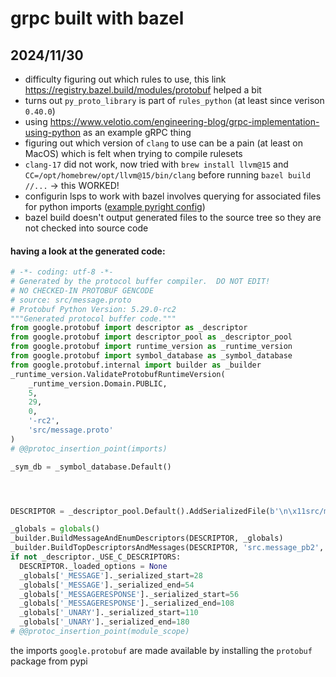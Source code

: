 # grpc built with bazel

## 2024/11/30

- difficulty figuring out which rules to use, this link https://registry.bazel.build/modules/protobuf helped a bit
- turns out `py_proto_library` is part of `rules_python` (at least since verison `0.40.0`)
- using https://www.velotio.com/engineering-blog/grpc-implementation-using-python as an example gRPC thing
- figuring out which version of `clang` to use can be a pain (at least on MacOS) which is felt when trying to compile
rulesets
- `clang-17` did not work, now tried with `brew install llvm@15` and `CC=/opt/homebrew/opt/llvm@15/bin/clang` before
running `bazel build //...` -> this WORKED!
- configurin lsps to work with bazel involves querying for associated files for python imports ([example pyright
config](https://github.com/alexander-born/.cfg/blob/07644649215a15e7cecdef0265142b3ac4f23905/nvim/.config/nvim/lua/config/bazel.lua#L87))
- bazel build doesn't output generated files to the source tree so they are not checked into source code
#### having a look at the generated code:
```python
# -*- coding: utf-8 -*-
# Generated by the protocol buffer compiler.  DO NOT EDIT!
# NO CHECKED-IN PROTOBUF GENCODE
# source: src/message.proto
# Protobuf Python Version: 5.29.0-rc2
"""Generated protocol buffer code."""
from google.protobuf import descriptor as _descriptor
from google.protobuf import descriptor_pool as _descriptor_pool
from google.protobuf import runtime_version as _runtime_version
from google.protobuf import symbol_database as _symbol_database
from google.protobuf.internal import builder as _builder
_runtime_version.ValidateProtobufRuntimeVersion(
    _runtime_version.Domain.PUBLIC,
    5,
    29,
    0,
    '-rc2',
    'src/message.proto'
)
# @@protoc_insertion_point(imports)

_sym_db = _symbol_database.Default()




DESCRIPTOR = _descriptor_pool.Default().AddSerializedFile(b'\n\x11src/message.proto\x12\x05unary\"\x1a\n\x07Message\x12\x0f\n\x07message\x18\x01 \x01(\t\"4\n\x0fMessageResponse\x12\x0f\n\x07message\x18\x01 \x01(\t\x12\x10\n\x08received\x18\x02 \x01(\x08\x32\x46\n\x05Unary\x12=\n\x11GetServerResponse\x12\x0e.unary.Message\x1a\x16.unary.MessageResponse\"\x00\x62\x06proto3')

_globals = globals()
_builder.BuildMessageAndEnumDescriptors(DESCRIPTOR, _globals)
_builder.BuildTopDescriptorsAndMessages(DESCRIPTOR, 'src.message_pb2', _globals)
if not _descriptor._USE_C_DESCRIPTORS:
  DESCRIPTOR._loaded_options = None
  _globals['_MESSAGE']._serialized_start=28
  _globals['_MESSAGE']._serialized_end=54
  _globals['_MESSAGERESPONSE']._serialized_start=56
  _globals['_MESSAGERESPONSE']._serialized_end=108
  _globals['_UNARY']._serialized_start=110
  _globals['_UNARY']._serialized_end=180
# @@protoc_insertion_point(module_scope)
```
the imports `google.protobuf` are made available by installing the `protobuf` package from pypi
